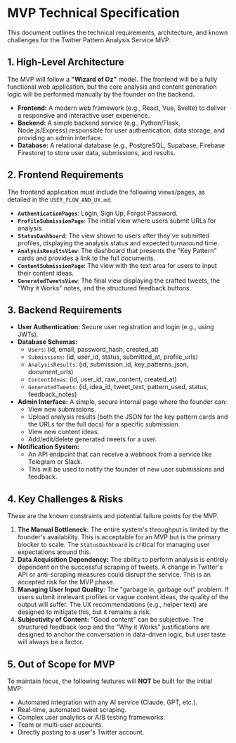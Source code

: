 # MVP Technical Specification

This document outlines the technical requirements, architecture, and known challenges for the Twitter Pattern Analysis Service MVP.

## 1. High-Level Architecture
The MVP will follow a **"Wizard of Oz"** model. The frontend will be a fully functional web application, but the core analysis and content generation logic will be performed manually by the founder on the backend.

-   **Frontend:** A modern web framework (e.g., React, Vue, Svelte) to deliver a responsive and interactive user experience.
-   **Backend:** A simple backend service (e.g., Python/Flask, Node.js/Express) responsible for user authentication, data storage, and providing an admin interface.
-   **Database:** A relational database (e.g., PostgreSQL, Supabase, Firebase Firestore) to store user data, submissions, and results.

## 2. Frontend Requirements
The frontend application must include the following views/pages, as detailed in the `USER_FLOW_AND_UX.md`:

-   **`AuthenticationPages`**: Login, Sign Up, Forgot Password.
-   **`ProfileSubmissionPage`**: The initial view where users submit URLs for analysis.
-   **`StatusDashboard`**: The view shown to users after they've submitted profiles, displaying the analysis status and expected turnaround time.
-   **`AnalysisResultsView`**: The dashboard that presents the "Key Pattern" cards and provides a link to the full documents.
-   **`ContentSubmissionPage`**: The view with the text area for users to input their content ideas.
-   **`GeneratedTweetsView`**: The final view displaying the crafted tweets, the "Why it Works" notes, and the structured feedback buttons.

## 3. Backend Requirements
-   **User Authentication:** Secure user registration and login (e.g., using JWTs).
-   **Database Schemas:**
    -   `Users`: (id, email, password_hash, created_at)
    -   `Submissions`: (id, user_id, status, submitted_at, profile_urls)
    -   `AnalysisResults`: (id, submission_id, key_patterns_json, document_urls)
    -   `ContentIdeas`: (id, user_id, raw_content, created_at)
    -   `GeneratedTweets`: (id, idea_id, tweet_text, pattern_used, status, feedback_notes)
-   **Admin Interface:** A simple, secure internal page where the founder can:
    -   View new submissions.
    -   Upload analysis results (both the JSON for the key pattern cards and the URLs for the full docs) for a specific submission.
    -   View new content ideas.
    -   Add/edit/delete generated tweets for a user.
-   **Notification System:**
    -   An API endpoint that can receive a webhook from a service like Telegram or Slack.
    -   This will be used to notify the founder of new user submissions and feedback.

## 4. Key Challenges & Risks
These are the known constraints and potential failure points for the MVP.

1.  **The Manual Bottleneck:** The entire system's throughput is limited by the founder's availability. This is acceptable for an MVP but is the primary blocker to scale. The `StatusDashboard` is critical for managing user expectations around this.
2.  **Data Acquisition Dependency:** The ability to perform analysis is entirely dependent on the successful scraping of tweets. A change in Twitter's API or anti-scraping measures could disrupt the service. This is an accepted risk for the MVP phase.
3.  **Managing User Input Quality:** The "garbage in, garbage out" problem. If users submit irrelevant profiles or vague content ideas, the quality of the output will suffer. The UX recommendations (e.g., helper text) are designed to mitigate this, but it remains a risk.
4.  **Subjectivity of Content:** "Good content" can be subjective. The structured feedback loop and the "Why it Works" justifications are designed to anchor the conversation in data-driven logic, but user taste will always be a factor.

## 5. Out of Scope for MVP
To maintain focus, the following features will **NOT** be built for the initial MVP:
-   Automated integration with any AI service (Claude, GPT, etc.).
-   Real-time, automated tweet scraping.
-   Complex user analytics or A/B testing frameworks.
-   Team or multi-user accounts.
-   Directly posting to a user's Twitter account.


